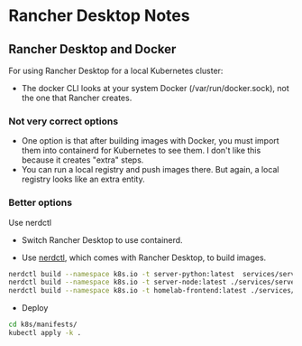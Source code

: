 # Rancher Desktop Notes

## Rancher Desktop and Docker

For using Rancher Desktop for a local Kubernetes cluster:

- The docker CLI looks at your system Docker (/var/run/docker.sock), not the one that Rancher creates.

### Not very correct options

- One option is that after building images with Docker, you must import them into containerd for Kubernetes to see them. I don't like this because it creates "extra" steps.
- You can run a local registry and push images there. But again, a local registry looks like an extra entity.

### Better options

Use nerdctl

- Switch Rancher Desktop to use containerd.

- Use [nerdctl](https://github.com/containerd/nerdctl), which comes with Rancher Desktop, to build images.

```bash
nerdctl build --namespace k8s.io -t server-python:latest  services/server-python
nerdctl build --namespace k8s.io -t server-node:latest ./services/server-node
nerdctl build --namespace k8s.io -t homelab-frontend:latest ./services/homelab-frontend
```

- Deploy

```bash
cd k8s/manifests/
kubectl apply -k .
```

